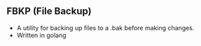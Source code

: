 ## FBKP (File Backup)
* A utility for backing up files to a .bak before making changes.
* Written in golang
